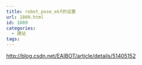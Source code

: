 ```yaml
---
title: robot_pose_ekf的设置
url: 1809.html
id: 1809
categories:
  - 建站
tags:
---
```


http://blog.csdn.net/EAIBOT/article/details/51405152